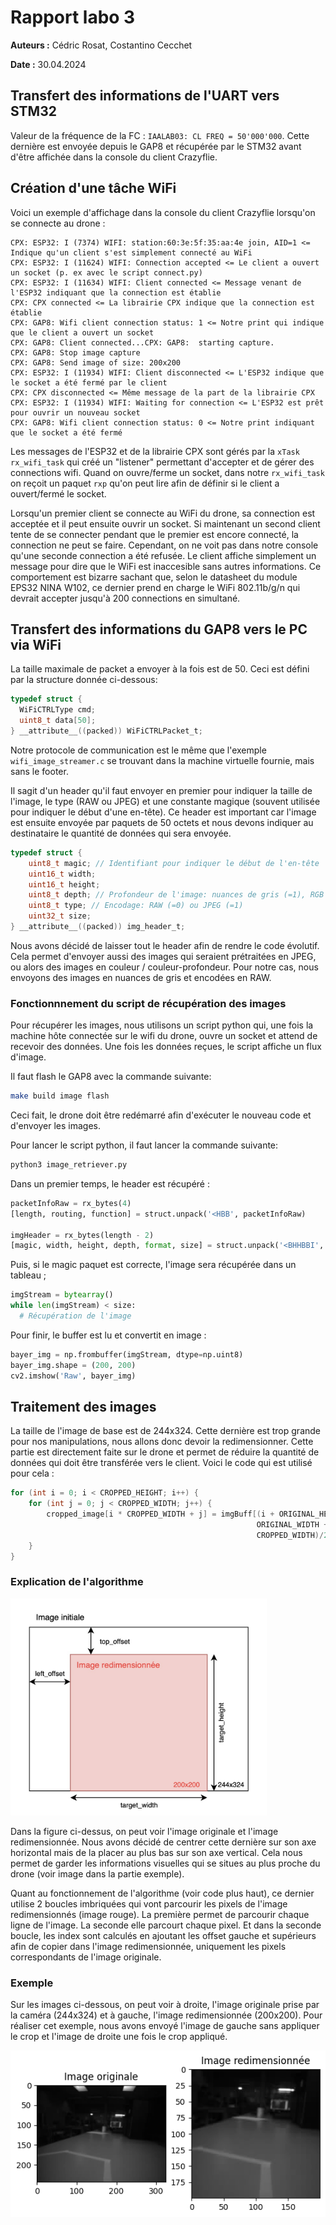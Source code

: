 # Rapport labo 3

**Auteurs :** Cédric Rosat, Costantino Cecchet

**Date :** 30.04.2024

## Transfert des informations de l'UART vers STM32

Valeur de la fréquence de la FC : `IAALAB03: CL FREQ = 50'000'000`. Cette dernière est envoyée depuis le GAP8 et récupérée par le STM32 avant d'être affichée dans la console du client Crazyflie.

## Création d'une tâche WiFi

Voici un exemple d'affichage dans la console du client Crazyflie lorsqu'on se connecte au drone :

```
CPX: ESP32: I (7374) WIFI: station:60:3e:5f:35:aa:4e join, AID=1 <= Indique qu'un client s'est simplement connecté au WiFi 
CPX: ESP32: I (11624) WIFI: Connection accepted <= Le client a ouvert un socket (p. ex avec le script connect.py)
CPX: ESP32: I (11634) WIFI: Client connected <= Message venant de l'ESP32 indiquant que la connection est établie
CPX: CPX connected <= La librairie CPX indique que la connection est établie
CPX: GAP8: Wifi client connection status: 1 <= Notre print qui indique que le client a ouvert un socket
CPX: GAP8: Client connected...CPX: GAP8:  starting capture.
CPX: GAP8: Stop image capture
CPX: GAP8: Send image of size: 200x200
CPX: ESP32: I (11934) WIFI: Client disconnected <= L'ESP32 indique que le socket a été fermé par le client
CPX: CPX disconnected <= Même message de la part de la librairie CPX
CPX: ESP32: I (11934) WIFI: Waiting for connection <= L'ESP32 est prêt pour ouvrir un nouveau socket
CPX: GAP8: Wifi client connection status: 0 <= Notre print indiquant que le socket a été fermé
```

Les messages de l'ESP32 et de la librairie CPX sont gérés par la `xTask` `rx_wifi_task` qui créé un "listener" permettant d'accepter et de gérer des connections wifi. Quand on ouvre/ferme un socket, dans notre `rx_wifi_task` on reçoit un paquet `rxp` qu'on peut lire afin de définir si le client a ouvert/fermé le socket.

Lorsqu'un premier client se connecte au WiFi du drone, sa connection est acceptée et il peut ensuite ouvrir un socket. Si maintenant un second client tente de se connecter pendant que le premier est encore connecté, la connection ne peut se faire. Cependant, on ne voit pas dans notre console qu'une seconde connection a été refusée. Le client affiche simplement un message pour dire que le WiFi est inaccesible sans autres informations. Ce comportement est bizarre sachant que, selon le datasheet du module EPS32 NINA W102, ce dernier prend en charge le WiFi 802.11b/g/n qui devrait accepter jusqu'à 200 connections en simultané.


## Transfert des informations du GAP8 vers le PC via WiFi

La taille maximale de packet a envoyer à la fois est de 50. Ceci est défini par la structure donnée ci-dessous:

```c
typedef struct {
  WiFiCTRLType cmd;
  uint8_t data[50];
} __attribute__((packed)) WiFiCTRLPacket_t;
```

Notre protocole de communication est le même que l'exemple `wifi_image_streamer.c` se trouvant dans la machine virtuelle fournie, mais sans le footer.

Il sagit d'un header qu'il faut envoyer en premier pour indiquer la taille de l'image, le type (RAW ou JPEG) et une constante magique (souvent utilisée pour indiquer le début d'une en-tête). Ce header est important car l'image est ensuite envoyée par paquets de 50 octets et nous devons indiquer au destinataire le quantité de données qui sera envoyée.

```c
typedef struct {
    uint8_t magic; // Identifiant pour indiquer le début de l'en-tête
    uint16_t width;
    uint16_t height;
    uint8_t depth; // Profondeur de l'image: nuances de gris (=1), RGB (=3) et RGB-D (=4)
    uint8_t type; // Encodage: RAW (=0) ou JPEG (=1)
    uint32_t size;
} __attribute__((packed)) img_header_t;
```

Nous avons décidé de laisser tout le header afin de rendre le code évolutif. Cela permet d'envoyer aussi des images qui seraient prétraitées en JPEG, ou alors des images en couleur / couleur-profondeur. Pour notre cas, nous envoyons des images en nuances de gris et encodées en RAW.

### Fonctionnnement du script de récupération des images

Pour récupérer les images, nous utilisons un script python qui, une fois la machine hôte connectée sur le wifi du drone, ouvre un socket et attend de recevoir des données. Une fois les données reçues, le script affiche un flux d'image.

Il faut flash le GAP8 avec la commande suivante:
```bash
make build image flash
```
Ceci fait, le drone doit être redémarré afin d'exécuter le nouveau code et d'envoyer les images.

Pour lancer le script python, il faut lancer la commande suivante:
```bash
python3 image_retriever.py
```
Dans un premier temps, le header est récupéré :

```python
packetInfoRaw = rx_bytes(4)
[length, routing, function] = struct.unpack('<HBB', packetInfoRaw)

imgHeader = rx_bytes(length - 2)
[magic, width, height, depth, format, size] = struct.unpack('<BHHBBI', imgHeader)
```

Puis, si le magic paquet est correcte, l'image sera récupérée dans un tableau ;

```python
imgStream = bytearray()
while len(imgStream) < size:
  # Récupération de l'image
```

Pour finir, le buffer est lu et convertit en image :

```python
bayer_img = np.frombuffer(imgStream, dtype=np.uint8)   
bayer_img.shape = (200, 200)
cv2.imshow('Raw', bayer_img)
```

## Traitement des images

La taille de l'image de base est de 244x324. Cette dernière est trop grande pour nos manipulations, nous allons donc devoir la redimensionner. Cette partie est directement faite sur le drone et permet de réduire la quantité de données qui doit être transférée vers le client. Voici le code qui est utilisé pour cela :
```c
for (int i = 0; i < CROPPED_HEIGHT; i++) {
    for (int j = 0; j < CROPPED_WIDTH; j++) {
        cropped_image[i * CROPPED_WIDTH + j] = imgBuff[(i + ORIGINAL_HEIGHT - CROPPED_HEIGHT) *
                                                       ORIGINAL_WIDTH + j + (ORIGINAL_WIDTH -
                                                       CROPPED_WIDTH)/2];
    }
}
```
### Explication de l'algorithme

<img src="crop-expl.jpg" style="zoom:40%;" />

Dans la figure ci-dessus, on peut voir l'image originale et l'image redimensionnée. Nous avons décidé de centrer cette dernière sur son axe horizontal mais de la placer au plus bas sur son axe vertical. Cela nous permet de garder les informations visuelles qui se situes au plus proche du drone (voir image dans la partie exemple).

Quant au fonctionnement de l'algorithme (voir code plus haut), ce dernier utilise 2 boucles imbriquées qui vont parcourir les pixels de l'image redimensionnés (image rouge). La première permet de parcourir chaque ligne de l'image. La seconde elle parcourt chaque pixel. Et dans la seconde boucle, les index sont calculés en ajoutant les offset gauche et supérieurs afin de copier dans l'image redimensionnée, uniquement les pixels correspondants de l'image originale.

### Exemple

Sur les images ci-dessous, on peut voir à droite, l'image originale prise par la caméra (244x324) et à gauche, l'image redimensionnée (200x200). Pour réaliser cet exemple, nous avons envoyé l'image de gauche sans appliquer le crop et l'image de droite une fois le crop appliqué.

![Figure 1](croped_image.png)





